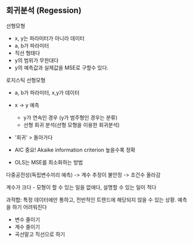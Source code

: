 ## 회귀분석 (Regession)

선형모형
* x, y는 파라미터가 아니라 데이터
* a, b가 파라미터
* 직선 형태다
* y의 범위가 무한대다
* y의 예측값과 실제값을 MSE로 구할수 있다.

로지스틱 선형모형
* a, b가 파라미터, x,y가 데이터

* x -> y 예측
    * y가 연속인 경우 (y가 범주형인 경우는 분류)
    * 선형 회귀 분석(선형 모형을 이용한 회귀분석)
* '회귀' > 돌아가다

* AIC 중요! Akaike information criterion 높을수록 정확
* OLS는 MSE를 최소화하는 방법

다중공전성(독립변수끼리 예측)
-> 계수 추정이 불안정
-> 조건수 올라감

계수가 크다 - 모형이 할 수 있는 일을 없애다, 설명할 수 있는 일이 적다

과적합: 특정 데이터에만 통하고, 전반적인 트렌드에 해당되지 않을 수 있는 상황. 예측을 하기 어려워진다
* 변수 줄이기
* 계수 줄이기
* 곡선말고 직선으로 하기